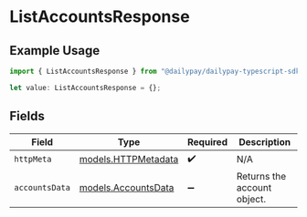 # ListAccountsResponse

## Example Usage

```typescript
import { ListAccountsResponse } from "@dailypay/dailypay-typescript-sdk/models/operations";

let value: ListAccountsResponse = {};
```

## Fields

| Field                                               | Type                                                | Required                                            | Description                                         |
| --------------------------------------------------- | --------------------------------------------------- | --------------------------------------------------- | --------------------------------------------------- |
| `httpMeta`                                          | [models.HTTPMetadata](../../models/httpmetadata.md) | :heavy_check_mark:                                  | N/A                                                 |
| `accountsData`                                      | [models.AccountsData](../../models/accountsdata.md) | :heavy_minus_sign:                                  | Returns the account object.                         |